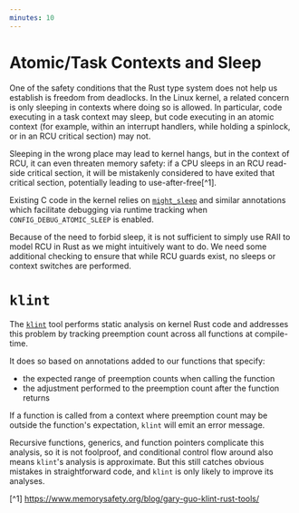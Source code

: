 ```yaml
---
minutes: 10
---
```


# Atomic/Task Contexts and Sleep

One of the safety conditions that the Rust type system does not help us
establish is freedom from deadlocks. In the Linux kernel, a related concern is
only sleeping in contexts where doing so is allowed. In particular, code
executing in a task context may sleep, but code executing in an atomic context
(for example, within an interrupt handlers, while holding a spinlock, or in an
RCU critical section) may not.

Sleeping in the wrong place may lead to kernel hangs, but in the context of RCU,
it can even threaten memory safety: if a CPU sleeps in an RCU read-side critical
section, it will be mistakenly considered to have exited that critical section,
potentially leading to use-after-free[^1].

Existing C code in the kernel relies on
[`might_sleep`](https://elixir.bootlin.com/linux/v6.12.6/source/include/linux/kernel.h#L93)
and similar annotations which facilitate debugging via runtime tracking when
`CONFIG_DEBUG_ATOMIC_SLEEP` is enabled.

Because of the need to forbid sleep, it is not sufficient to simply use RAII to
model RCU in Rust as we might intuitively want to do. We need some additional
checking to ensure that while RCU guards exist, no sleeps or context switches
are performed.

# `klint`

The [`klint`](https://rust-for-linux.com/klint) tool performs static analysis on
kernel Rust code and addresses this problem by tracking preemption count across
all functions at compile-time.

It does so based on annotations added to our functions that specify:

- the expected range of preemption counts when calling the function
- the adjustment performed to the preemption count after the function returns

If a function is called from a context where preemption count may be outside the
function's expectation, `klint` will emit an error message.

Recursive functions, generics, and function pointers complicate this analysis,
so it is not foolproof, and conditional control flow around also means `klint`'s
analysis is approximate. But this still catches obvious mistakes in
straightforward code, and `klint` is only likely to improve its analyses.

[^1] <https://www.memorysafety.org/blog/gary-guo-klint-rust-tools/>
